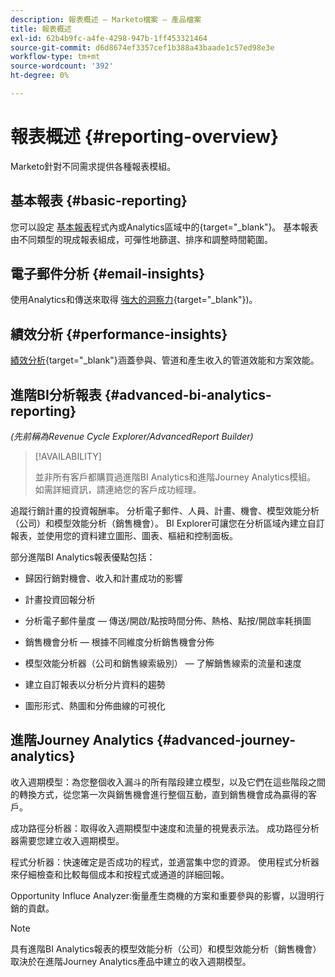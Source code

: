 ```yaml
---
description: 報表概述 — Marketo檔案 — 產品檔案
title: 報表概述
exl-id: 62b4b9fc-a4fe-4298-947b-1ff453321464
source-git-commit: d6d8674ef3357cef1b388a43baade1c57ed98e3e
workflow-type: tm+mt
source-wordcount: '392'
ht-degree: 0%

---
```


# 報表概述 {#reporting-overview}

Marketo針對不同需求提供各種報表模組。

## 基本報表 {#basic-reporting}

您可以設定 [基本報表](/help/marketo/product-docs/reporting/basic-reporting/report-types/report-type-overview.md)程式內或Analytics區域中的{target=&quot;_blank&quot;}。 基本報表由不同類型的現成報表組成，可彈性地篩選、排序和調整時間範圍。

## 電子郵件分析 {#email-insights}

使用Analytics和傳送來取得 [強大的洞察力](/help/marketo/product-docs/reporting/email-insights/email-insights-overview.md){target=&quot;_blank&quot;})。

## 績效分析 {#performance-insights}

[績效分析](/help/marketo/product-docs/reporting/performance-insights/performance-insights-overview.md){target=&quot;_blank&quot;}涵蓋參與、管道和產生收入的管道效能和方案效能。

## 進階BI分析報表 {#advanced-bi-analytics-reporting}

_(先前稱為Revenue Cycle Explorer/AdvancedReport Builder)_

>[!AVAILABILITY]
>
>並非所有客戶都購買過進階BI Analytics和進階Journey Analytics模組。 如需詳細資訊，請連絡您的客戶成功經理。

追蹤行銷計畫的投資報酬率。 分析電子郵件、人員、計畫、機會、模型效能分析（公司）和模型效能分析（銷售機會）。 BI Explorer可讓您在分析區域內建立自訂報表，並使用您的資料建立圖形、圖表、樞紐和控制面板。

部分進階BI Analytics報表優點包括：

* 歸因行銷對機會、收入和計畫成功的影響

* 計畫投資回報分析

* 分析電子郵件量度 — 傳送/開啟/點按時間分佈、熱格、點按/開啟率耗損圖

* 銷售機會分析 — 根據不同維度分析銷售機會分佈

* 模型效能分析器（公司和銷售線索級別） — 了解銷售線索的流量和速度

* 建立自訂報表以分析分片資料的趨勢

* 圖形形式、熱圖和分佈曲線的可視化

## 進階Journey Analytics {#advanced-journey-analytics}

收入週期模型：為您整個收入漏斗的所有階段建立模型，以及它們在這些階段之間的轉換方式，從您第一次與銷售機會進行整個互動，直到銷售機會成為贏得的客戶。

成功路徑分析器：取得收入週期模型中速度和流量的視覺表示法。 成功路徑分析器需要您建立收入週期模型。

程式分析器：快速確定是否成功的程式，並適當集中您的資源。 使用程式分析器來仔細檢查和比較每個成本和按程式或通道的詳細回報。

Opportunity Influce Analyzer:衡量產生商機的方案和重要參與的影響，以證明行銷的貢獻。

>[!NOTE]
>
>具有進階BI Analytics報表的模型效能分析（公司）和模型效能分析（銷售機會）取決於在進階Journey Analytics產品中建立的收入週期模型。
